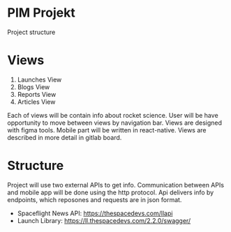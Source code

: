 # PIM Projekt

Project structure

# Views

1. Launches View
2. Blogs View
3. Reports View
4. Articles View

Each of views will be contain info about rocket science. User will be have opportunity to move between views by navigation bar. Views are designed with figma tools. Mobile part will be written in react-native. Views are described in more detail in gitlab board.

# Structure

Project will use two external APIs to get info. Communication between APIs and mobile app will be done using the http protocol.
Api delivers info by endpoints, which reposones and requests are in json format.

- Spaceflight News API: https://thespacedevs.com/llapi
- Launch Library: https://ll.thespacedevs.com/2.2.0/swagger/
